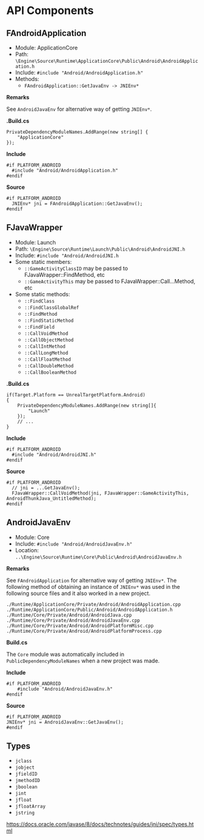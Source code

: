 # API Components

## FAndroidApplication
- Module:	ApplicationCore
- Path:		`\Engine\Source\Runtime\ApplicationCore\Public\Android\AndroidApplication.h`
- Include:	`#include "Android/AndroidApplication.h"`
- Methods:
  - `FAndroidApplication::GetJavaEnv -> JNIEnv*`

**Remarks**

See `AndroidJavaEnv` for alternative way of getting `JNIEnv*`.

**.Build.cs**

    PrivateDependencyModuleNames.AddRange(new string[] {
        "ApplicationCore"
    });

**Include**

    #if PLATFORM_ANDROID
      #include "Android/AndroidApplication.h"
    #endif

**Source**

    #if PLATFORM_ANDROID
      JNIEnv* jni = FAndroidApplication::GetJavaEnv();
    #endif

## FJavaWrapper
- Module:	Launch
- Path:		`\Engine\Source\Runtime\Launch\Public\Android\AndroidJNI.h`
- Include:	`#include "Android/AndroidJNI.h`
- Some static members:
  - `::GameActivityClassID` may be passed to FJavaWrapper::FindMethod, etc
  - `::GameActivityThis` may be passed to FJavaWrapper::Call...Method, etc
- Some static methods:
  - `::FindClass`
  - `::FindClassGlobalRef`
  - `::FindMethod`
  - `::FindStaticMethod`
  - `::FindField`
  - `::CallVoidMethod`
  - `::CallObjectMethod`
  - `::CallIntMethod`
  - `::CallLongMethod`
  - `::CallFloatMethod`
  - `::CallDoubleMethod`
  - `::CallBooleanMethod`

**.Build.cs**

    if(Target.Platform == UnrealTargetPlatform.Android)
    {
        PrivateDependencyModuleNames.AddRange(new string[]{
            "Launch"
        });
        // ...
    }

**Include**

    #if PLATFORM_ANDROID
      #include "Android/AndroidJNI.h"
    #endif

**Source**

    #if PLATFORM_ANDROID
      // jni = ...GetJavaEnv();
      FJavaWrapper::CallVoidMethod(jni, FJavaWrapper::GameActivityThis, AndroidThunkJava_UntitledMethod);
    #endif

## AndroidJavaEnv
- Module: Core
- Include: `#include "Android/AndroidJavaEnv.h"`
- Location: `..\Engine\Source\Runtime\Core\Public\Android\AndroidJavaEnv.h`

**Remarks**

See `FAndroidApplication` for alternative way of getting `JNIEnv*`. The following method
of obtaining an instance of `JNIEnv*` was used in the following source files and it also worked
in a new project.

    ./Runtime/ApplicationCore/Private/Android/AndroidApplication.cpp
    ./Runtime/ApplicationCore/Public/Android/AndroidApplication.h
    ./Runtime/Core/Private/Android/AndroidJava.cpp
    ./Runtime/Core/Private/Android/AndroidJavaEnv.cpp
    ./Runtime/Core/Private/Android/AndroidPlatformMisc.cpp
    ./Runtime/Core/Private/Android/AndroidPlatformProcess.cpp

**Build.cs**

The `Core` module was automatically included in `PublicDependencyModuleNames` when a new project was made.

**Include**

    #if PLATFORM_ANDROID
        #include "Android/AndroidJavaEnv.h"
    #endif

**Source**

    #if PLATFORM_ANDROID
    JNIEnv* jni = AndroidJavaEnv::GetJavaEnv();
    #endif

## Types
- `jclass`
- `jobject`
- `jfieldID`
- `jmethodID`
- `jboolean`
- `jint`
- `jfloat`
- `jfloatArray`
- `jstring`

https://docs.oracle.com/javase/8/docs/technotes/guides/jni/spec/types.html


